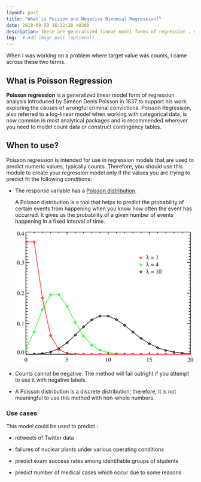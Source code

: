 ```yaml
---
layout: post
title: "What is Poisson and Negative Binomial Regression!"
date: 2018-09-29 16:32:20 +0300
description: These are generalized linear model forms of regression . # Add post description (optional)
img:  # Add image post (optional)
---
```


When I was working on a problem where target value was counts, I came across these two terms.

## What is Poisson Regression

**Poisson regression** is a generalized linear model form of regression analysis introduced by Siméon Denis Poisson in 1837 to support his work exploring the causes of wrongful criminal convictions. Poisson Regression, also referred to a log-linear model when working with categorical data, is now common in most analytical packages and is recommended wherever you need to model count data or construct contingency tables.

## When to use?

Poisson regression is intended for use in regression models that are used to predict numeric values, typically counts. Therefore, you should use this module to create your regression model only if the values you are trying to predict fit the following conditions:

* The response variable has a [Poisson distribution](https://en.wikipedia.org/wiki/Poisson_distribution).

  A Poisson distribution is a tool that helps to predict the probability of certain events from happening when you know         how often the event has occurred. It gives us the probability of a given number of events happening in a fixed interval of   time.
  
     ![poisson-distribution](/assets/img/poisson-distribution.png)

* Counts cannot be negative. The method will fail outright if you attempt to use it with negative labels.

* A Poisson distribution is a discrete distribution; therefore, it is not meaningful to use this method with non-whole    numbers.

### Use cases

This model could be used to predict :

* retweets of Twitter data 

* failures of nuclear plants under various operating conditions

* predict exam success rates among identifiable groups of students

* predict number of medical cases which occur due to some reasons



